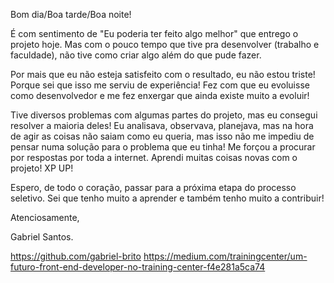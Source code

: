 Bom dia/Boa tarde/Boa noite!

É com sentimento de "Eu poderia ter feito algo melhor" que entrego o projeto hoje. Mas com o pouco tempo que tive pra desenvolver (trabalho e faculdade), não tive como criar algo além do que pude fazer.

Por mais que eu não esteja satisfeito com o resultado, eu não estou triste! Porque sei que isso me serviu de experiência! Fez com que eu evoluisse como desenvolvedor e me fez enxergar que ainda existe muito a evoluir!

Tive diversos problemas com algumas partes do projeto, mas eu consegui resolver a maioria deles! Eu analisava, observava, planejava, mas na hora de agir as coisas não saiam como eu queria, mas isso não me impediu de pensar numa solução para o problema que eu tinha! Me forçou a procurar por respostas por toda a internet. Aprendi muitas coisas novas com o projeto! XP UP!

Espero, de todo o coração, passar para a próxima etapa do processo seletivo. Sei que tenho muito a aprender e também tenho muito a contribuir!

Atenciosamente, 

Gabriel Santos.

https://github.com/gabriel-brito
https://medium.com/trainingcenter/um-futuro-front-end-developer-no-training-center-f4e281a5ca74
